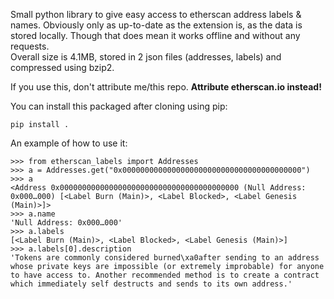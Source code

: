 Small python library to give easy access to etherscan address labels & names. Obviously only as up-to-date as the extension is, as the data is stored locally. Though that does mean it works offline and without any requests. 
<br>Overall size is 4.1MB, stored in 2 json files (addresses, labels) and compressed using bzip2. 

If you use this, don't attribute me/this repo. **Attribute etherscan.io instead!**

You can install this packaged after cloning using pip:

```
pip install .
```

An example of how to use it:

```pycon
>>> from etherscan_labels import Addresses
>>> a = Addresses.get("0x0000000000000000000000000000000000000000")
>>> a
<Address 0x0000000000000000000000000000000000000000 (Null Address: 0x000…000) [<Label Burn (Main)>, <Label Blocked>, <Label Genesis (Main)>]>
>>> a.name
'Null Address: 0x000…000'
>>> a.labels
[<Label Burn (Main)>, <Label Blocked>, <Label Genesis (Main)>]
>>> a.labels[0].description
'Tokens are commonly considered burned\xa0after sending to an address whose private keys are impossible (or extremely improbable) for anyone to have access to. Another recommended method is to create a contract which immediately self destructs and sends to its own address.'

```
